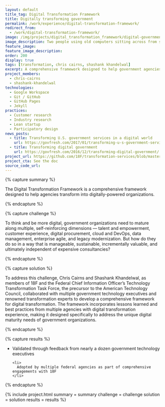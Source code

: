 ```yaml
---
layout: default
title_tag: Digital Transformation Framework
title: Digitally transforming government
permalink: /work/experience/digital-transformation-framework/
redirect_from:
  - /work/digital-transformation-framework/
image: /img/projects/digital_transformation_framework/digital-government-transformation.svg
image_description: Two people using old computers sitting across from someone using a modern computer.
feature_image:
feature_image_description:
order: 200
display: true
tags: [transformation, chris cairns, shashank khandelwal]
excerpt: A comprehensive framework designed to help government agencies transform into digitally-powered organizations.
project_members:
  - chris-cairns
  - shashank-khandelwal
technologies:
  - Google Workspace
  - Git / GitHub
  - GitHub Pages
  - Jekyll
practices:
  - Customer research
  - Industry research
  - Lean startup
  - Participatory design
news_posts:
  - title: Transforming U.S. government services in a digital world
    url: https://govfresh.com/2017/01/transforming-u-s-government-services-digital-world/
  - title: Transforming digital government
    url: https://govfresh.com/2016/12/transforming-digital-government/
project_url: https://github.com/18F/transformation-services/blob/master/18F-Transformation-Terraform-DECK.pdf
project_cta: See the doc
source_code_url:
---
```


{% capture summary %}
  <p>
    The Digital Transformation Framework is a comprehensive framework designed
    to help agencies transform into digitally-powered organizations.
  </p>
{% endcapture %}

{% capture challenge %}
  <p>
    To think and be more digital, government organizations need to mature along
    multiple, self-reinforcing dimensions — talent and empowerment, customer experience,
    digital procurement, cloud and DevOps, data management, enterprise agile, and legacy
    modernization. But how do they do so in a way that is manageable, sustainable,
    incrementally valuable, and ultimately independent of expensive consultancies?
  </p>
{% endcapture %}

{% capture solution %}
  <p>
    To address this challenge, Chris Cairns and Shashank Khandelwal, as members of 18F and
    the Federal Chief Information Officer’s Technology Transformation Task Force, the precursor
    to the American Technology Council, collaborated with multiple government technology executives
    and renowned transformation experts to develop a comprehensive framework for digital transformation. The framework
    incorporates lessons learned and best practices from multiple agencies with digital
    transformation experience, making it designed specifically to address the unique digital
    maturity needs of government organizations.
  </p>
{% endcapture %}

{% capture results %}
  <ul>
    <li>
      Validated through feedback from nearly a dozen government technology executives
    </li>

    <li>
      Adopted by multiple federal agencies as part of comprehensive engagements with 18F
    </li>
  </ul>
{% endcapture %}

{% include project.html
  summary = summary
  challenge = challenge
  solution = solution
  results = results
%}
